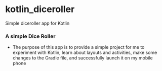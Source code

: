 # kotlin_diceroller
Simple diceroller app for Kotlin
### A simple Dice Roller
- The purpose of this app is to provide a simple project for me to experiment with Kotlin, learn about layouts and activities, make some changes to the Gradle file, and successfully launch it on my mobile phone
